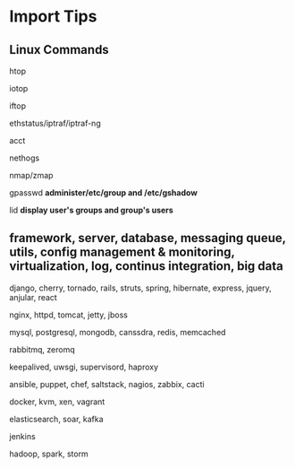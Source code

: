 # Import Tips

## Linux Commands
htop

iotop

iftop

ethstatus/iptraf/iptraf-ng

acct

nethogs

nmap/zmap

gpasswd __administer/etc/group and /etc/gshadow__

lid __display user's groups and group's users__

## framework, server, database, messaging queue, utils, config management & monitoring, virtualization, log, continus integration, big data
django, cherry, tornado, rails, struts, spring, hibernate, express, jquery, anjular, react

nginx, httpd, tomcat, jetty, jboss

mysql, postgresql, mongodb, canssdra, redis, memcached

rabbitmq, zeromq

keepalived, uwsgi, supervisord, haproxy

ansible, puppet, chef, saltstack, nagios, zabbix, cacti

docker, kvm, xen, vagrant

elasticsearch, soar, kafka

jenkins

hadoop, spark, storm
